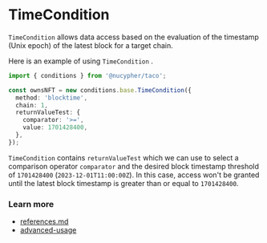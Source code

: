 # TimeCondition

`TimeCondition` allows data access based on the evaluation of the timestamp (Unix epoch) of the latest block for a target chain.

Here is an example of using  `TimeCondition` .

```typescript
import { conditions } from '@nucypher/taco';

const ownsNFT = new conditions.base.TimeCondition({
  method: 'blocktime',
  chain: 1,
  returnValueTest: {
    comparator: '>=',
    value: 1701428400,
  },
});

```

`TimeCondition` contains `returnValueTest` which we can use to select a comparison operator `comparator` and the desired block timestamp threshold of `1701428400` (`2023-12-01T11:00:00Z`). In this case, access won't be granted until the latest block timestamp is greater than or equal to `1701428400`.

### Learn more&#x20;

* [references.md](../references.md "mention")
* [advanced-usage](../advanced-usage/ "mention")

